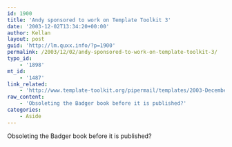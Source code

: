 ```yaml
---
id: 1900
title: 'Andy sponsored to work on Template Toolkit 3'
date: '2003-12-02T13:34:20+00:00'
author: Kellan
layout: post
guid: 'http://lm.quxx.info/?p=1900'
permalink: /2003/12/02/andy-sponsored-to-work-on-template-toolkit-3/
typo_id:
    - '1898'
mt_id:
    - '1487'
link_related:
    - 'http://www.template-toolkit.org/pipermail/templates/2003-December/005376.html'
raw_content:
    - 'Obsoleting the Badger book before it is published?'
categories:
    - Aside
---
```


Obsoleting the Badger book before it is published?